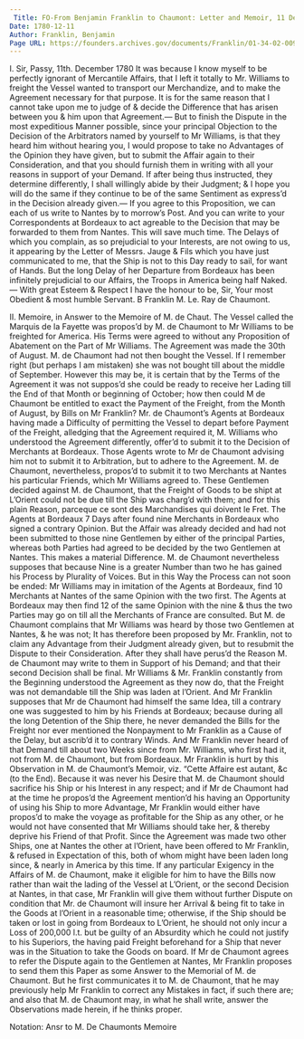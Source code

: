 ```yaml
---
 Title: FO-From Benjamin Franklin to Chaumont: Letter and Memoir, 11 December 1780
Date: 1780-12-11
Author: Franklin, Benjamin
Page URL: https://founders.archives.gov/documents/Franklin/01-34-02-0099
---
```


I.
Sir,
Passy, 11th. December 1780
It was because I know myself to be perfectly ignorant of Mercantile Affairs, that I left it totally to Mr. Williams to freight the Vessel wanted to transport our Merchandize, and to make the Agreement necessary for that purpose. It is for the same reason that I cannot take upon me to judge of & decide the Difference that has arisen between you & him upon that Agreement.— But to finish the Dispute in the most expeditious Manner possible, since your principal Objection to the Decision of the Arbitrators named by yourself to Mr Williams, is that they heard him without hearing you, I would propose to take no Advantages of the Opinion they have given, but to submit the Affair again to their Consideration, and that you should furnish them in writing with all your reasons in support of your Demand. If after being thus instructed, they determine differently, I shall willingly abide by their Judgment; & I hope you will do the same if they continue to be of the same Sentiment as express’d in the Decision already given.—
If you agree to this Proposition, we can each of us write to Nantes by to morrow’s Post. And you can write to your Correspondents at Bordeaux to act agreable to the Decision that may be forwarded to them from Nantes. This will save much time.
The Delays of which you complain, as so prejudicial to your Interests, are not owing to us, it appearing by the Letter of Messrs. Jauge & Fils which you have just communicated to me, that the Ship is not to this Day ready to sail, for want of Hands. But the long Delay of her Departure from Bordeaux has been infinitely prejudicial to our Affairs, the Troops in America being half Naked.—
With great Esteem & Respect I have the honour to be, Sir, Your most Obedient & most humble Servant.
B Franklin
M. Le. Ray de Chaumont.
 
II.
Memoire, in Answer to the Memoire of M. de Chaut.
The Vessel called the Marquis de la Fayette was propos’d by M. de Chaumont to Mr Williams to be freighted for America. His Terms were agreed to without any Proposition of Abatement on the Part of Mr Williams.
The Agreement was made the 30th of August. M. de Chaumont had not then bought the Vessel. If I remember right (but perhaps I am mistaken) she was not bought till about the middle of September. However this may be, it is certain that by the Terms of the Agreement it was not suppos’d she could be ready to receive her Lading till the End of that Month or beginning of October; how then could M de Chaumont be entitled to exact the Payment of the Freight, from the Month of August, by Bills on Mr Franklin?
Mr. de Chaumont’s Agents at Bordeaux having made a Difficulty of permitting the Vessel to depart before Payment of the Freight, alledging that the Agreement required it, M. Williams who understood the Agreement differently, offer’d to submit it to the Decision of Merchants at Bordeaux. Those Agents wrote to Mr de Chaumont advising him not to submit it to Arbitration, but to adhere to the Agreement. M. de Chaumont, nevertheless, propos’d to submit it to two Merchants at Nantes his particular Friends, which Mr Williams agreed to. These Gentlemen decided against M. de Chaumont, that the Freight of Goods to be shipt at L’Orient could not be due till the Ship was charg’d with them; and for this plain Reason, parceque ce sont des Marchandises qui doivent le Fret.
The Agents at Bordeaux 7 Days after found nine Merchants in Bordeaux who signed a contrary Opinion. But the Affair was already decided and had not been submitted to those nine Gentlemen by either of the principal Parties, whereas both Parties had agreed to be decided by the two Gentlemen at Nantes. This makes a material Difference.
M. de Chaumont nevertheless supposes that because Nine is a greater Number than two he has gained his Process by Plurality of Voices. But in this Way the Process can not soon be ended: Mr Williams may in imitation of the Agents at Bordeaux, find 10 Merchants at Nantes of the same Opinion with the two first. The Agents at Bordeaux may then find 12 of the same Opinion with the nine & thus the two Parties may go on till all the Merchants of France are consulted.
But M. de Chaumont complains that Mr Williams was heard by those two Gentlemen at Nantes, & he was not; It has therefore been proposed by Mr. Franklin, not to claim any Advantage from their Judgment already given, but to resubmit the Dispute to their Consideration. After they shall have perus’d the Reason M. de Chaumont may write to them in Support of his Demand; and that their second Decision shall be final.
Mr Williams & Mr. Franklin constantly from the Beginning understood the Agreement as they now do, that the Freight was not demandable till the Ship was laden at l’Orient. And Mr Franklin supposes that Mr de Chaumont had himself the same Idea, till a contrary one was suggested to him by his Friends at Bordeaux; because during all the long Detention of the Ship there, he never demanded the Bills for the Freight nor ever mentioned the Nonpayment to Mr Franklin as a Cause of the Delay, but ascrib’d it to contrary Winds. And Mr Franklin never heard of that Demand till about two Weeks since from Mr. Williams, who first had it, not from M. de Chaumont, but from Bordeaux.
Mr Franklin is hurt by this Observation in M. de Chaumont’s Memoir, viz. “Cette Affaire est autant, &c (to the End). Because it was never his Desire that M. de Chaumont should sacrifice his Ship or his Interest in any respect; and if Mr de Chaumont had at the time he propos’d the Agreement mention’d his having an Opportunity of using his Ship to more Advantage, Mr Franklin would either have propos’d to make the voyage as profitable for the Ship as any other, or he would not have consented that Mr Williams should take her, & thereby deprive his Friend of that Profit.
Since the Agreement was made two other Ships, one at Nantes the other at l’Orient, have been offered to Mr Franklin, & refused in Expectation of this, both of whom might have been laden long since, & nearly in America by this time.
If any particular Exigency in the Affairs of M. de Chaumont, make it eligible for him to have the Bills now rather than wait the lading of the Vessel at L’Orient, or the second Decision at Nantes, in that case, Mr Franklin will give them without further Dispute on condition that Mr. de Chaumont will insure her Arrival & being fit to take in the Goods at l’Orient in a reasonable time; otherwise, if the Ship should be taken or lost in going from Bordeaux to L’Orient, he should not only incur a Loss of 200,000 l.t. but be guilty of an Absurdity which he could not justify to his Superiors, the having paid Freight beforehand for a Ship that never was in the Situation to take the Goods on board.
If Mr de Chaumont agrees to refer the Dispute again to the Gentlemen at Nantes, Mr Franklin proposes to send them this Paper as some Answer to the Memorial of M. de Chaumont. But he first communicates it to M. de Chaumont, that he may previously help Mr Franklin to correct any Mistakes in fact, if such there are; and also that M. de Chaumont may, in what he shall write, answer the Observations made herein, if he thinks proper.
 
Notation: Ansr to M. De Chaumonts Memoire


